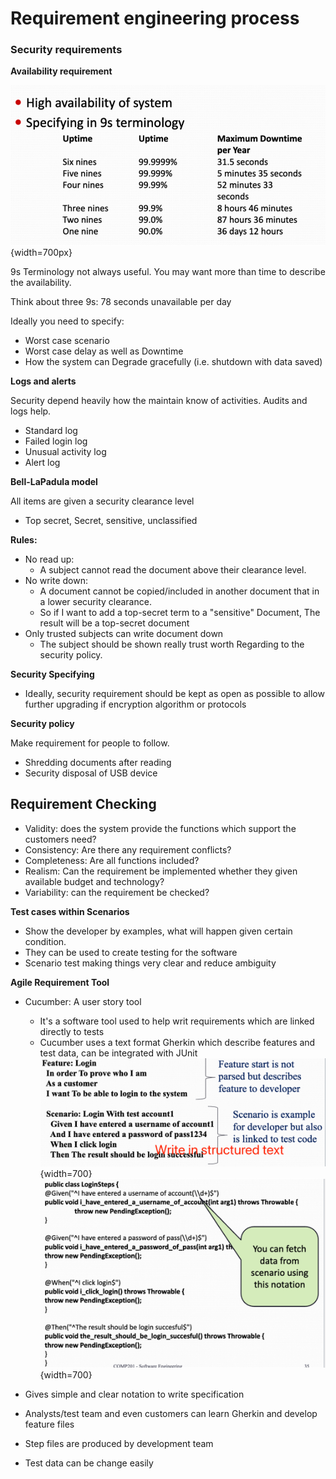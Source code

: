 # Requirement engineering process

### Security requirements
**Availability requirement**

![alt text](resources/image18.png){width=700px}

9s Terminology not always useful. You may want more than time to describe the availability.

Think about three 9s: 78 seconds unavailable per day

Ideally you need to specify:

- Worst case scenario
- Worst case delay as well as Downtime
- How the system can Degrade gracefully (i.e. shutdown with data saved)

**Logs and alerts**

Security depend heavily how the maintain know of activities. Audits and logs help.

- Standard log
- Failed login log
- Unusual activity log
- Alert log

**Bell-LaPadula model**

All items are given a security clearance level

- Top secret, Secret, sensitive, unclassified

**Rules:**

- No read up:
    - A subject cannot read the document above their clearance level.
- No write down:
    - A document cannot be copied/included in another document that in a lower security clearance.
    - So if I want to add a top-secret term to a "sensitive" Document, The result will be a top-secret document
- Only trusted subjects can write document down
    - The subject should be shown really trust worth Regarding to the security policy.

**Security Specifying**

- Ideally, security requirement should be kept as open as possible to allow further upgrading if encryption algorithm or protocols

**Security policy**

Make requirement for people to follow.

- Shredding documents after reading
- Security disposal of USB device

## Requirement Checking

- Validity: does the system provide the functions which support the customers need?
- Consistency: Are there any requirement conflicts?
- Completeness: Are all functions included?
- Realism: Can the requirement be implemented whether they given available budget and technology?
- Variability: can the requirement be checked?


**Test cases within Scenarios**

- Show the developer by examples, what will happen given certain condition.
- They can be used to create testing for the software
- Scenario test making things very clear and reduce ambiguity

**Agile Requirement Tool**

- Cucumber: A user story tool
    - It's a software tool used to help writ requirements which are linked directly to tests
    - Cucumber uses a text format Gherkin which describe features and test data, can be integrated with JUnit  
    ![alt text](resources/image19.png){width=700}
    ![alt text](resources/image20.png){width=700}

- Gives simple and clear notation to write specification
- Analysts/test team and even customers can learn Gherkin and develop feature files
- Step files are produced by development team
- Test data can be change easily
